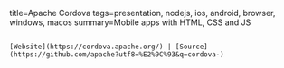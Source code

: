 title=Apache Cordova
tags=presentation, nodejs, ios, android, browser, windows, macos
summary=Mobile apps with HTML, CSS and JS
~~~~~~

[Website](https://cordova.apache.org/) | [Source](https://github.com/apache?utf8=%E2%9C%93&q=cordova-)

